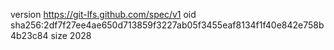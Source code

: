 version https://git-lfs.github.com/spec/v1
oid sha256:2df7f27ee4ae650d713859f3227ab05f3455eaf8134f1f40e842e758b4b23c84
size 2028

